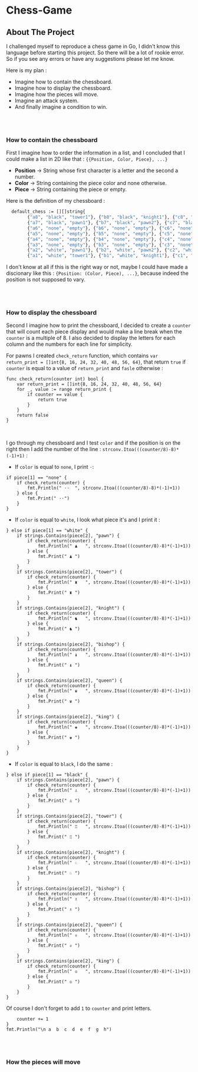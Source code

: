 # Chess-Game
## About The Project

I challenged myself to reproduce a chess game in Go, I didn't know this language before starting this project. So there will be a lot of rookie error. So if you see any errors or have any suggestions please let me know.

Here is my plan :
* Imagine how to contain the chessboard.
* Imagine how to display the chessboard.
* Imagine how the pieces will move.
* Imagine an attack system.
* And finally imagine a condition to win.

<br>
<br>

### How to contain the chessboard
First I imagine how to order the information in a list, and I concluded that I could make a list in 2D like that : `{{Position, Color, Piece}, ...}`
  * <b>Position</b> -> String whose first character is a letter and the second a number.
  * <b>Color</b> -> String containing the piece color and none otherwise.
  * <b>Piece</b> -> String containing the piece or empty.


Here is the definition of my chessboard :
```sh
  default_chess := [][]string{
		{"a8", "black", "tower1"}, {"b8", "black", "knight1"}, {"c8", "black", "bishop1"}, {"d8", "black", "queen"}, {"e8", "black", "king"}, {"f8", "black", "bishop2"}, {"g8", "black", "knight2"}, {"h8", "black", "tower2"},
		{"a7", "black", "pawn1"}, {"b7", "black", "pawn2"}, {"c7", "black", "pawn3"}, {"d7", "black", "pawn4"}, {"e7", "black", "pawn5"}, {"f7", "black", "pawn6"}, {"g7", "black", "pawn7"}, {"h7", "black", "pawn8"},
		{"a6", "none", "empty"}, {"b6", "none", "empty"}, {"c6", "none", "empty"}, {"d6", "none", "empty"}, {"e6", "none", "empty"}, {"f6", "none", "empty"}, {"g6", "none", "empty"}, {"h6", "none", "empty"},
		{"a5", "none", "empty"}, {"b5", "none", "empty"}, {"c5", "none", "empty"}, {"d5", "none", "empty"}, {"e5", "none", "empty"}, {"f5", "none", "empty"}, {"g5", "none", "empty"}, {"h5", "none", "empty"},
		{"a4", "none", "empty"}, {"b4", "none", "empty"}, {"c4", "none", "empty"}, {"d4", "none", "empty"}, {"e4", "none", "empty"}, {"f4", "none", "empty"}, {"g4", "none", "empty"}, {"h4", "none", "empty"},
		{"a3", "none", "empty"}, {"b3", "none", "empty"}, {"c3", "none", "empty"}, {"d3", "none", "empty"}, {"e3", "none", "empty"}, {"f3", "none", "empty"}, {"g3", "none", "empty"}, {"h3", "none", "empty"},
		{"a2", "white", "pawn1"}, {"b2", "white", "pawn2"}, {"c2", "white", "pawn3"}, {"d2", "white", "pawn4"}, {"e2", "white", "pawn5"}, {"f2", "white", "pawn6"}, {"g2", "white", "pawn7"}, {"h2", "white", "pawn8"},
		{"a1", "white", "tower1"}, {"b1", "white", "knight1"}, {"c1", "white", "bishop1"}, {"d1", "white", "queen"}, {"e1", "white", "king"}, {"f1", "white", "bishop2"}, {"g1", "white", "knight2"}, {"h1", "white", "tower2"}}
 ```
I don't know at all if this is the right way or not, maybe I could have made a discionary like this : `{Position: (Color, Piece), ...}`, because indeed the position is not supposed to vary.

<br>
<br>

### How to display the chessboard
Second I imagine how to print the chessboard, I decided to create a `counter` that will count each piece display and would make a line break when the `counter` is a multiple of 8. I also decided to display the letters for each column and the numbers for each line for simplicity.
<br>

For pawns I created `check_return` function, which contains `var return_print = []int{8, 16, 24, 32, 40, 48, 56, 64}`, that return `true` if `counter` is equal to a value of `return_print` and `fasle` otherwise :
```
func check_return(counter int) bool {
	var return_print = []int{8, 16, 24, 32, 40, 48, 56, 64}
	for _, value := range return_print {
		if counter == value {
			return true
		}
	}
	return false
}
```
<br>


I go through my chessboard and I test `color` and if the position is on the right then I add the number of the line : `strconv.Itoa(((counter/8)-8)*(-1)+1)` :
* If `color` is equal to `none`, I print `·`:
```
if piece[1] == "none" {
	if check_return(counter) {
		fmt.Println(" ··  ", strconv.Itoa(((counter/8)-8)*(-1)+1))
	} else {
		fmt.Print(" ··")
	}
}
```

* If `color` is equal to `white`, I look what piece it's and I print it :
```
} else if piece[1] == "white" {
	if strings.Contains(piece[2], "pawn") {
		if check_return(counter) {
			fmt.Println(" ♟   ", strconv.Itoa(((counter/8)-8)*(-1)+1))
		} else {
			fmt.Print(" ♟ ")
		}
	}
	if strings.Contains(piece[2], "tower") {
		if check_return(counter) {
			fmt.Println(" ♜   ", strconv.Itoa(((counter/8)-8)*(-1)+1))
		} else {
			fmt.Print(" ♜ ")
		}
	}
	if strings.Contains(piece[2], "knight") {
		if check_return(counter) {
			fmt.Println(" ♞   ", strconv.Itoa(((counter/8)-8)*(-1)+1))
		} else {
			fmt.Print(" ♞ ")
		}
	}
	if strings.Contains(piece[2], "bishop") {
		if check_return(counter) {
			fmt.Println(" ♝   ", strconv.Itoa(((counter/8)-8)*(-1)+1))
		} else {
			fmt.Print(" ♝ ")
		}
	}
	if strings.Contains(piece[2], "queen") {
		if check_return(counter) {
			fmt.Println(" ♛   ", strconv.Itoa(((counter/8)-8)*(-1)+1))
		} else {
			fmt.Print(" ♛ ")
		}
	}
	if strings.Contains(piece[2], "king") {
		if check_return(counter) {
			fmt.Println(" ♚   ", strconv.Itoa(((counter/8)-8)*(-1)+1))
		} else {
			fmt.Print(" ♚ ")
		}
	}
}
```

* If `color` is equal to `black`, I do the same :
```
} else if piece[1] == "black" {
	if strings.Contains(piece[2], "pawn") {
		if check_return(counter) {
			fmt.Println(" ♙   ", strconv.Itoa(((counter/8)-8)*(-1)+1))
		} else {
			fmt.Print(" ♙ ")
		}
	}
	if strings.Contains(piece[2], "tower") {
		if check_return(counter) {
			fmt.Println(" ♖   ", strconv.Itoa(((counter/8)-8)*(-1)+1))
		} else {
			fmt.Print(" ♖ ")
		}
	}
	if strings.Contains(piece[2], "knight") {
		if check_return(counter) {
			fmt.Println(" ♘   ", strconv.Itoa(((counter/8)-8)*(-1)+1))
		} else {
			fmt.Print(" ♘ ")
		}
	}
	if strings.Contains(piece[2], "bishop") {
		if check_return(counter) {
			fmt.Println(" ♗   ", strconv.Itoa(((counter/8)-8)*(-1)+1))
		} else {
			fmt.Print(" ♗ ")
		}
	}
	if strings.Contains(piece[2], "queen") {
		if check_return(counter) {
			fmt.Println(" ♕   ", strconv.Itoa(((counter/8)-8)*(-1)+1))
		} else {
			fmt.Print(" ♕ ")
		}
	}
	if strings.Contains(piece[2], "king") {
		if check_return(counter) {
			fmt.Println(" ♔   ", strconv.Itoa(((counter/8)-8)*(-1)+1))
		} else {
			fmt.Print(" ♔ ")
		}
	}
}
```
Of course I don't forget to add `1` to `counter` and print letters.
```
	counter += 1
}
fmt.Println("\n a  b  c  d  e  f  g  h")
```

<br>
<br>

### How the pieces will move

